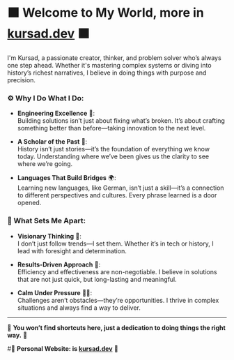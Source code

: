 # ⬛️ Welcome to My World, more in [kursad.dev](https://kursad.dev)  ⬛️

I'm Kursad, a passionate creator, thinker, and problem solver who’s always one step ahead. Whether it's mastering complex systems or diving into history’s richest narratives, I believe in doing things with purpose and precision.

### ⚙️ Why I Do What I Do:

- **Engineering Excellence** 🔩:  
  Building solutions isn’t just about fixing what’s broken. It’s about crafting something better than before—taking innovation to the next level.

- **A Scholar of the Past** 📜:  
  History isn’t just stories—it’s the foundation of everything we know today. Understanding where we’ve been gives us the clarity to see where we’re going.

- **Languages That Build Bridges** 🌍:  
  Learning new languages, like German, isn’t just a skill—it’s a connection to different perspectives and cultures. Every phrase learned is a door opened.

### 🔶 What Sets Me Apart:

- **Visionary Thinking** 🚀:  
  I don’t just follow trends—I set them. Whether it’s in tech or history, I lead with foresight and determination.

- **Results-Driven Approach** 🎯:  
  Efficiency and effectiveness are non-negotiable. I believe in solutions that are not just quick, but long-lasting and meaningful.

- **Calm Under Pressure** 🧘‍♂️:  
  Challenges aren’t obstacles—they’re opportunities. I thrive in complex situations and always find a way to deliver.

---

🔷 **You won’t find shortcuts here, just a dedication to doing things the right way.** 🔷

#🔷 **Personal Website: is [kursad.dev](https://kursad.dev)** 🔷
